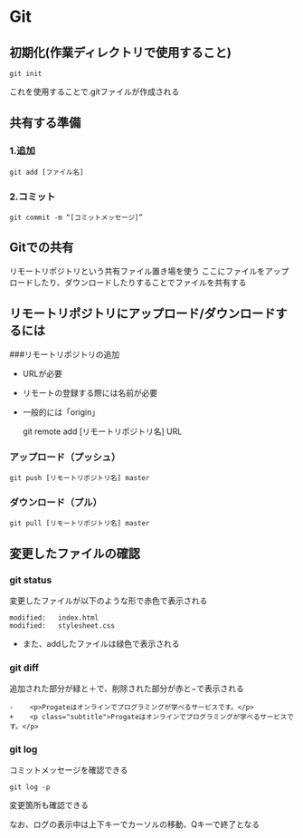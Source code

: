 # Git

## 初期化(作業ディレクトリで使用すること)
    git init
これを使用することで.gitファイルが作成される

## 共有する準備
### 1.追加
    git add [ファイル名]

### 2.コミット
    git commit -m “[コミットメッセージ]”

## Gitでの共有
リモートリポジトリという共有ファイル置き場を使う
ここにファイルをアップロードしたり、ダウンロードしたりすることでファイルを共有する

## リモートリポジトリにアップロード/ダウンロードするには
###リモートリポジトリの追加
* URLが必要
* リモートの登録する際には名前が必要
* 一般的には「origin」

    git remote add [リモートリポジトリ名] URL

### アップロード（プッシュ）
    git push [リモートリポジトリ名] master

### ダウンロード（プル）
    git pull [リモートリポジトリ名] master

## 変更したファイルの確認
### git status
変更したファイルが以下のような形で赤色で表示される

    modified:   index.html
    modified:   stylesheet.css

* また、addしたファイルは緑色で表示される

### git diff
追加された部分が緑と＋で、削除された部分が赤と−で表示される

    -    <p>Progateはオンラインでプログラミングが学べるサービスです。</p>
    +    <p class="subtitle">Progateはオンラインでプログラミングが学べるサービスです。</p>

### git log
コミットメッセージを確認できる

    git log -p

変更箇所も確認できる

なお、ログの表示中は上下キーでカーソルの移動、Qキーで終了となる